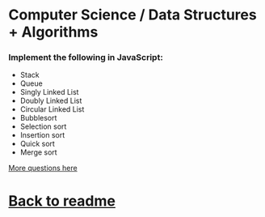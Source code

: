 # Computer Science / Data Structures + Algorithms

### Implement the following in JavaScript:
- Stack
- Queue
- Singly Linked List
- Doubly Linked List
- Circular Linked List
- Bubblesort
- Selection sort
- Insertion sort
- Quick sort
- Merge sort

[More questions here](http://blogs.msdn.com/b/nikhilsi/archive/2011/07/16/programming-interview-questions-and-answers.aspx)

# [Back to readme](../readme.md)
